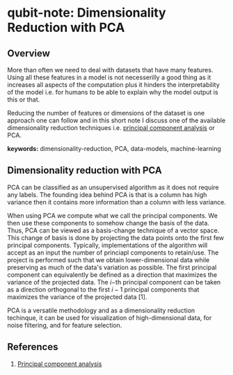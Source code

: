 # qubit-note: Dimensionality Reduction with PCA

## Overview

More than often we need to deal with datasets that have many features. 
Using all these features in a model is not necesserilly a good thing as it increases all
aspects of the computation plus it hinders the interpretability of the model i.e. for humans
to be able to explain why the model output is this or that. 

Reducing the number of features or dimensions of the dataset is one approach one can
follow and in this short note I discuss one of the available dimensionality reduction
techniques i.e. <a href="https://en.wikipedia.org/wiki/Principal_component_analysis">principal component analysis</a> or PCA.

**keywords:** dimensionality-reduction, PCA, data-models, machine-learning

## Dimensionality reduction with PCA

PCA can be classified as an unsupervised algorithm as it does not require any labels. The founding idea behind PCA is that
is a column has high variance then it contains more information than a column with less variance.

When using PCA we compute what we call the principal components. We then use these components to somehow change the basis of the data.
Thus, PCA can be viewed as a basis-change technique of a vector space. This change of basis is done by projecting the 
data points onto the first few principal components. Typically, implementations of the algorithm will accept as an input
the number of princiapl components to retain/use. The project is performed such that we obtain lower-dimensional data while preserving as much of the data's variation as possible. The first principal component can equivalently be defined as a direction that maximizes the variance of the projected data. The $i-$th principal component can be taken as a direction orthogonal to the first $i − 1$ principal components that maximizes the variance of the projected data [1]. 



PCA is a versatile methodology and as a dimensionality reduction techinque, it can be used for visualization of high-dimensional data, for noise filtering, and for feature selection. 

## References

1.  <a href="https://en.wikipedia.org/wiki/Principal_component_analysis">Principal component analysis</a>